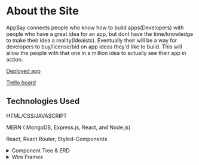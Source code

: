 # About the Site

AppBay connects people who know how to build apps(Developers) with people who have a great idea for an app, but dont have the time/knowledge to make their idea a reality(Ideaists). Eventually their will be a way for developers to buy/license/bid on app ideas they'd like to build. This will allow the people with that one in a million idea to actually see their app in action.

[Deployed app](https://peaceful-savannah-35487.herokuapp.com/)

[Trello board](https://trello.com/b/SwN9dDKm/project-3)

## Technologies Used

HTML/CSS/JAVASCRIPT

MERN ( MongoDB, Express.js, React, and Node.js)

React, React Router, Styled-Components

<details>
<summary>Component Tree & ERD</summary>
<br>
![Component Tree](/readme-images/ComponentTree.png)
![Entity Relationship Diagram](/readme-images/ERD.png)
</details>

<details>
<summary>Wire Frames</summary>
<br>
![Wire Frame 1](/readme-images/wf1.jpg)
![Wire Frame 2](/readme-images/wf2.jpg)
![Wire Frame 3](/readme-images/wf3.jpg)
![Wire Frame 4](/readme-images/wf4.jpg)
![Wire Frame 5](/readme-images/wf5.jpg)
![Wire Frame 6](/readme-images/wf6.jpg)

</details>
